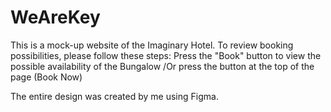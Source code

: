 # WeAreKey
This is a mock-up website of the Imaginary Hotel. To review booking possibilities, please follow these steps: Press the "Book" button to view the possible availability of the Bungalow /Or press the button at the top of the page (Book Now)

The entire design was created by me using Figma.
